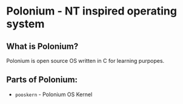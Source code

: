 # Polonium - NT inspired operating system

## What is Polonium?   
Polonium is open source OS written in C for learning purpopes.

## Parts of Polonium:
 - `pooskern` - Polonium OS Kernel